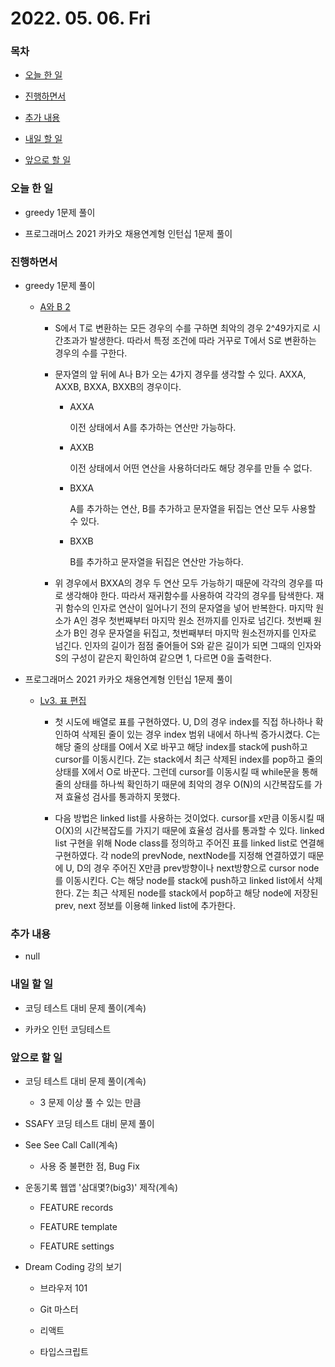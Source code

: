 # 2022. 05. 06. Fri

### 목차

- [오늘 한 일](#오늘-한-일)

- [진행하면서](#진행하면서)

- [추가 내용](#추가-내용)

- [내일 할 일](#내일-할-일)

- [앞으로 할 일](#앞으로-할-일)

### 오늘 한 일

- greedy 1문제 풀이

- 프로그래머스 2021 카카오 채용연계형 인턴십 1문제 풀이

### 진행하면서

- greedy 1문제 풀이

  - [A와 B 2](https://www.acmicpc.net/problem/12919)

    - S에서 T로 변환하는 모든 경우의 수를 구하면 최악의 경우 2^49가지로 시간초과가 발생한다. 따라서 특정 조건에 따라 거꾸로 T에서 S로 변환하는 경우의 수를 구한다.

    - 문자열의 앞 뒤에 A나 B가 오는 4가지 경우를 생각할 수 있다. AXXA, AXXB, BXXA, BXXB의 경우이다.

      - AXXA

        이전 상태에서 A를 추가하는 연산만 가능하다.

      - AXXB

        이전 상태에서 어떤 연산을 사용하더라도 해당 경우를 만들 수 없다.

      - BXXA

        A를 추가하는 연산, B를 추가하고 문자열을 뒤집는 연산 모두 사용할 수 있다.

      - BXXB

        B를 추가하고 문자열을 뒤집은 연산만 가능하다.

    - 위 경우에서 BXXA의 경우 두 연산 모두 가능하기 때문에 각각의 경우를 따로 생각해야 한다. 따라서 재귀함수를 사용하여 각각의 경우를 탐색한다. 재귀 함수의 인자로 연산이 일어나기 전의 문자열을 넣어 반복한다. 마지막 원소가 A인 경우 첫번째부터 마지막 원소 전까지를 인자로 넘긴다. 첫번째 원소가 B인 경우 문자열을 뒤집고, 첫번째부터 마지막 원소전까지를 인자로 넘긴다. 인자의 길이가 점점 줄어들어 S와 같은 길이가 되면 그때의 인자와 S의 구성이 같은지 확인하여 같으면 1, 다르면 0을 출력한다.

- 프로그래머스 2021 카카오 채용연계형 인턴십 1문제 풀이

  - [Lv3. 표 편집](https://programmers.co.kr/learn/courses/30/lessons/81303)

    - 첫 시도에 배열로 표를 구현하였다. U, D의 경우 index를 직접 하나하나 확인하여 삭제된 줄이 있는 경우 index 범위 내에서 하나씩 증가시켰다. C는 해당 줄의 상태를 O에서 X로 바꾸고 해당 index를 stack에 push하고 cursor를 이동시킨다. Z는 stack에서 최근 삭제된 index를 pop하고 줄의 상태를 X에서 O로 바꾼다. 그런데 cursor를 이동시킬 때 while문을 통해 줄의 상태를 하나씩 확인하기 때문에 최악의 경우 O(N)의 시간복잡도를 가져 효율성 검사를 통과하지 못했다.

    - 다음 방법은 linked list를 사용하는 것이었다. cursor를 x만큼 이동시킬 때 O(X)의 시간복잡도를 가지기 때문에 효율성 검사를 통과할 수 있다. linked list 구현을 위해 Node class를 정의하고 주어진 표를 linked list로 연결해 구현하였다. 각 node의 prevNode, nextNode를 지정해 연결하였기 때문에 U, D의 경우 주어진 X만큼 prev방향이나 next방향으로 cursor node를 이동시킨다. C는 해당 node를 stack에 push하고 linked list에서 삭제한다. Z는 최근 삭제된 node를 stack에서 pop하고 해당 node에 저장된 prev, next 정보를 이용해 linked list에 추가한다.

### 추가 내용

- null

### 내일 할 일

- 코딩 테스트 대비 문제 풀이(계속)

- 카카오 인턴 코딩테스트

### 앞으로 할 일

- 코딩 테스트 대비 문제 풀이(계속)

  - 3 문제 이상 풀 수 있는 만큼

- SSAFY 코딩 테스트 대비 문제 풀이

- See See Call Call(계속)

  - 사용 중 불편한 점, Bug Fix

- 운동기록 웹앱 '삼대몇?(big3)' 제작(계속)

  - FEATURE records

  - FEATURE template

  - FEATURE settings

- Dream Coding 강의 보기

  - 브라우저 101

  - Git 마스터

  - 리액트

  - 타입스크립트

<br><br>
